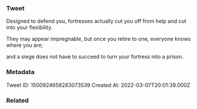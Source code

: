 ### Tweet
Designed to defend you, fortresses actually cut you off from help and cut into your flexibility.

They may appear impregnable, but once you retire to one, everyone knows where you are;

and a siege does not have to succeed to turn your fortress into a prison.

### Metadata
Tweet ID: 1500924658283073539
Created At: 2022-03-07T20:01:39.000Z

### Related

